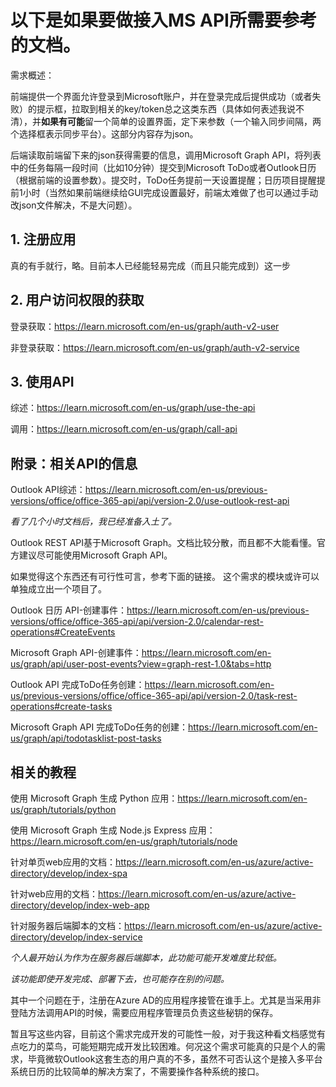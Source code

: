 # 以下是如果要做接入MS API所需要参考的文档。

需求概述：

前端提供一个界面允许登录到Microsoft账户，并在登录完成后提供成功（或者失败）的提示框，拉取到相关的key/token总之这类东西（具体如何表述我说不清），并**如果有可能**留一个简单的设置界面，定下来参数（一个输入同步间隔，两个选择框表示同步平台）。这部分内容存为json。

后端读取前端留下来的json获得需要的信息，调用Microsoft Graph API，将列表中的任务每隔一段时间（比如10分钟）提交到Microsoft ToDo或者Outlook日历（根据前端的设置参数）。提交时，ToDo任务提前一天设置提醒；日历项目提醒提前1小时（当然如果前端继续给GUI完成设置最好，前端太难做了也可以通过手动改json文件解决，不是大问题）。

## 1. 注册应用

真的有手就行，略。目前本人已经能轻易完成（而且只能完成到）这一步

## 2. 用户访问权限的获取

登录获取：https://learn.microsoft.com/en-us/graph/auth-v2-user

非登录获取：https://learn.microsoft.com/en-us/graph/auth-v2-service

## 3. 使用API

综述：https://learn.microsoft.com/en-us/graph/use-the-api

调用：https://learn.microsoft.com/en-us/graph/call-api

## 附录：相关API的信息

Outlook API综述：https://learn.microsoft.com/en-us/previous-versions/office/office-365-api/api/version-2.0/use-outlook-rest-api

*看了几个小时文档后，我已经准备入土了。*

Outlook REST API基于Microsoft Graph。文档比较分散，而且都不大能看懂。官方建议尽可能使用Microsoft Graph API。

如果觉得这个东西还有可行性可言，参考下面的链接。
这个需求的模块或许可以单独成立出一个项目了。

Outlook 日历 API-创建事件：https://learn.microsoft.com/en-us/previous-versions/office/office-365-api/api/version-2.0/calendar-rest-operations#CreateEvents

Microsoft Graph API-创建事件：https://learn.microsoft.com/en-us/graph/api/user-post-events?view=graph-rest-1.0&tabs=http

Outlook API 完成ToDo任务创建：https://learn.microsoft.com/en-us/previous-versions/office/office-365-api/api/version-2.0/task-rest-operations#create-tasks

Microsoft Graph API 完成ToDo任务的创建：https://learn.microsoft.com/en-us/graph/api/todotasklist-post-tasks

## 相关的教程

使用 Microsoft Graph 生成 Python 应用：https://learn.microsoft.com/en-us/graph/tutorials/python

使用 Microsoft Graph 生成 Node.js Express 应用：https://learn.microsoft.com/en-us/graph/tutorials/node

针对单页web应用的文档：https://learn.microsoft.com/en-us/azure/active-directory/develop/index-spa

针对web应用的文档：https://learn.microsoft.com/en-us/azure/active-directory/develop/index-web-app

针对服务器后端脚本的文档：https://learn.microsoft.com/en-us/azure/active-directory/develop/index-service

*个人最开始认为作为在服务器后端脚本，此功能可能开发难度比较低。*

*该功能即使开发完成、部署下去，也可能存在别的问题。*

其中一个问题在于，注册在Azure AD的应用程序接管在谁手上。尤其是当采用非登陆方法调用API的时候，需要应用程序管理员负责这些秘钥的保存。

暂且写这些内容，目前这个需求完成开发的可能性一般，对于我这种看文档感觉有点吃力的菜鸟，可能短期完成开发比较困难。何况这个需求可能真的只是个人的需求，毕竟微软Outlook这套生态的用户真的不多，虽然不可否认这个是接入多平台系统日历的比较简单的解决方案了，不需要操作各种系统的接口。
